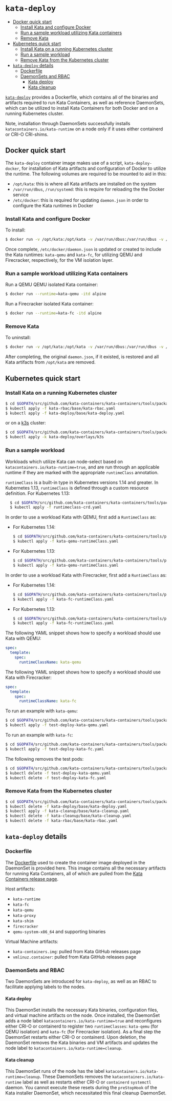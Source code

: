 # `kata-deploy`

* [Docker quick start](#docker-quick-start)
    * [Install Kata and configure Docker](#install-kata-and-configure-docker)
    * [Run a sample workload utilizing Kata containers](#run-a-sample-workload-utilizing-kata-containers)
    * [Remove Kata](#remove-kata)
* [Kubernetes quick start](#kubernetes-quick-start)
    * [Install Kata on a running Kubernetes cluster](#install-kata-on-a-running-kubernetes-cluster)
    * [Run a sample workload](#run-a-sample-workload)
    * [Remove Kata from the Kubernetes cluster](#remove-kata-from-the-kubernetes-cluster)
* [`kata-deploy` details](#kata-deploy-details)
    * [Dockerfile](#dockerfile)
    * [DaemonSets and RBAC](#daemonsets-and-rbac)
        * [Kata deploy](#kata-deploy)
        * [Kata cleanup](#kata-cleanup)

[`kata-deploy`](.) provides a Dockerfile, which contains all of the binaries
and artifacts required to run Kata Containers, as well as reference DaemonSets, which can
be utilized to install Kata Containers for both Docker and on a running Kubernetes cluster.

Note, installation through DaemonSets successfully installs `katacontainers.io/kata-runtime` on
a node only if it uses either containerd or CRI-O CRI-shims.

## Docker quick start

The `kata-deploy` container image makes use of a script, `kata-deploy-docker`, for installation of
Kata artifacts and configuration of Docker to utilize the runtime. The following volumes are required to be mounted
to aid in this:
- `/opt/kata`: this is where all Kata artifacts are installed on the system
- `/var/run/dbus`, `/run/systemd`: this is require for reloading the the Docker service
- `/etc/docker`: this is required for updating `daemon.json` in order to configure the Kata runtimes in Docker


### Install Kata and configure Docker

To install:

```sh
$ docker run -v /opt/kata:/opt/kata -v /var/run/dbus:/var/run/dbus -v /run/systemd:/run/systemd -v /etc/docker:/etc/docker -it katadocker/kata-deploy kata-deploy-docker install
```

Once complete, `/etc/docker/daemon.json` is updated or created to include the Kata runtimes: `kata-qemu` and `kata-fc`, for utilizing
QEMU and Firecracker, respectively, for the VM isolation layer.

### Run a sample workload utilizing Kata containers

Run a QEMU QEMU isolated Kata container:

```sh
$ docker run --runtime=kata-qemu -itd alpine
```

Run a Firecracker isolated Kata container:

```sh
$ docker run --runtime=kata-fc -itd alpine
```

### Remove Kata

To uninstall:

```sh
$ docker run -v /opt/kata:/opt/kata -v /var/run/dbus:/var/run/dbus -v /run/systemd:/run/systemd -v /etc/docker:/etc/docker -it katadocker/kata-deploy kata-deploy-docker remove
```

After completing, the original `daemon.json`, if it existed, is restored and all Kata artifacts from `/opt/kata` are removed.

## Kubernetes quick start

### Install Kata on a running Kubernetes cluster

```sh
$ cd $GOPATH/src/github.com/kata-containers/kata-containers/tools/packaging/kata-deploy
$ kubectl apply -f kata-rbac/base/kata-rbac.yaml
$ kubectl apply -f kata-deploy/base/kata-deploy.yaml
```

or on a [k3s](https://k3s.io/) cluster:

```sh
$ cd $GOPATH/src/github.com/kata-containers/kata-containers/tools/packaging/kata-deploy
$ kubectl apply -k kata-deploy/overlays/k3s
```

### Run a sample workload


Workloads which utilize Kata can node-select based on `katacontainers.io/kata-runtime=true`, and are
run through an applicable runtime if they are marked with the appropriate `runtimeClass` annotation.

`runtimeClass` is a built-in type in Kubernetes versions 1.14 and greater. In Kubernetes 1.13, `runtimeClass`
is defined through a custom resource definition. For Kubernetes 1.13:
```sh
  $ cd $GOPATH/src/github.com/kata-containers/kata-containers/tools/packaging/kata-deploy/k8s-1.13
  $ kubectl apply -f runtimeclass-crd.yaml
```

In order to use a workload Kata with QEMU, first add a `RuntimeClass` as:
- For Kubernetes 1.14:
  ```sh
  $ cd $GOPATH/src/github.com/kata-containers/kata-containers/tools/packaging/kata-deploy/k8s-1.14
  $ kubectl apply -f kata-qemu-runtimeClass.yaml
  ```

- For Kubernetes 1.13:
  ```sh
  $ cd $GOPATH/src/github.com/kata-containers/kata-containers/tools/packaging/kata-deploy/k8s-1.13
  $ kubectl apply -f kata-qemu-runtimeClass.yaml
  ```


In order to use a workload Kata with Firecracker, first add a `RuntimeClass` as:
- For Kubernetes 1.14:
  ```sh
  $ cd $GOPATH/src/github.com/kata-containers/kata-containers/tools/packaging/kata-deploy/k8s-1.14
  $ kubectl apply -f kata-fc-runtimeClass.yaml
  ```

- For Kubernetes  1.13:
  ```sh
  $ cd $GOPATH/src/github.com/kata-containers/kata-containers/tools/packaging/kata-deploy/k8s-1.13
  $ kubectl apply -f kata-fc-runtimeClass.yaml
  ```

The following YAML snippet shows how to specify a workload should use Kata with QEMU:

```yaml
spec:
  template:
    spec:
      runtimeClassName: kata-qemu
```

The following YAML snippet shows how to specify a workload should use Kata with Firecracker:

```yaml
spec:
  template:
    spec:
      runtimeClassName: kata-fc
```

To run an example with `kata-qemu`:

```sh
$ cd $GOPATH/src/github.com/kata-containers/kata-containers/tools/packaging/kata-deploy/examples
$ kubectl apply -f test-deploy-kata-qemu.yaml
```

To run an example with `kata-fc`:

```sh
$ cd $GOPATH/src/github.com/kata-containers/kata-containers/tools/packaging/kata-deploy/examples
$ kubectl apply -f test-deploy-kata-fc.yaml
```

The following removes the test pods:

```sh
$ cd $GOPATH/src/github.com/kata-containers/kata-containers/tools/packaging/kata-deploy/examples
$ kubectl delete -f test-deploy-kata-qemu.yaml
$ kubectl delete -f test-deploy-kata-fc.yaml
```

### Remove Kata from the Kubernetes cluster

```sh
$ cd $GOPATH/src/github.com/kata-containers/kata-containers/tools/packaging/kata-deploy
$ kubectl delete -f kata-deploy/base/kata-deploy.yaml
$ kubectl apply -f kata-cleanup/base/kata-cleanup.yaml
$ kubectl delete -f kata-cleanup/base/kata-cleanup.yaml
$ kubectl delete -f kata-rbac/base/kata-rbac.yaml
```

## `kata-deploy` details

### Dockerfile

The [Dockerfile](Dockerfile)  used to create the container image deployed in the DaemonSet is provided here.
This image contains all the necessary artifacts for running Kata Containers, all of which are pulled
from the [Kata Containers release page](https://github.com/kata-containers/runtime/releases).

Host artifacts:
* `kata-runtime`
* `kata-fc`
* `kata-qemu`
* `kata-proxy`
* `kata-shim`
* `firecracker`
* `qemu-system-x86_64` and supporting binaries

Virtual Machine artifacts:
* `kata-containers.img`: pulled from Kata GitHub releases page
* `vmlinuz.container`: pulled from Kata GitHub releases page

### DaemonSets and RBAC

Two DaemonSets are introduced for `kata-deploy`, as well as an RBAC to facilitate
applying labels to the nodes.

#### Kata deploy

This DaemonSet installs the necessary Kata binaries, configuration files, and virtual machine artifacts on
the node. Once installed, the DaemonSet adds a node label `katacontainers.io/kata-runtime=true` and reconfigures
either CRI-O or containerd to register two `runtimeClasses`: `kata-qemu` (for QEMU isolation) and `kata-fc` (for Firecracker isolation).
As a final step the DaemonSet restarts either CRI-O or containerd. Upon deletion, the DaemonSet removes the
Kata binaries and VM artifacts and updates the node label to `katacontainers.io/kata-runtime=cleanup`.

#### Kata cleanup

This DaemonSet runs of the node has the label `katacontainers.io/kata-runtime=cleanup`. These DaemonSets removes
the `katacontainers.io/kata-runtime` label as well as restarts either CRI-O or `containerd` `systemctl`
daemon. You cannot execute these resets during the `preStopHook` of the Kata installer DaemonSet,
which necessitated this final cleanup DaemonSet.
